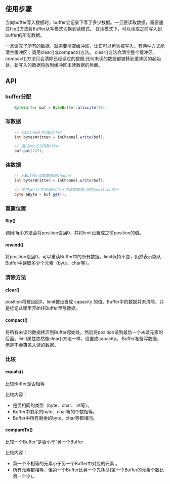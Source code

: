 ## 使用步骤
当向buffer写入数据时，buffer会记录下写了多少数据。一旦要读取数据，需要通过flip()方法将Buffer从写模式切换到读模式。
在读模式下，可以读取之前写入到buffer的所有数据。

一旦读完了所有的数据，就需要清空缓冲区，让它可以再次被写入。有两种方式能清空缓冲区：调用clear()或compact()方法。
clear()方法会清空整个缓冲区。
compact()方法只会清除已经读过的数据,任何未读的数据都被移到缓冲区的起始处，新写入的数据将放到缓冲区未读数据的后面。

## API

### buffer分配
```java
    ByteBuffer buf = ByteBuffer.allocate(48);
```
   
### 写数据
```java
    // 从Channel写到Buffer
    int bytesWritten = inChannel.write(buf);

    // 通过put方法写Buffer
    buf.put(127);
```
   
### 读数据
```java
    // 从Buffer读取数据到Channe
    int bytesWritten = inChannel.write(buf);

    // 使用get()方法从Buffer中读取数据,同时position加一
    byte aByte = buf.get();
```

### 重置位置

#### flip()
调用flip()方法会将position设回0，并将limit设置成之前position的值。
 
#### rewind()
将position设回0，可以重读Buffer中的所有数据。limit保持不变，仍然表示能从Buffer中读取多少个元素（byte、char等）。

### 清除方法

#### clear()
position将被设回0，limit被设置成 capacity 的值。Buffer中的数据并未清除，只是标记从哪里开始往Buffer里写数据。

#### compact()
将所有未读的数据拷贝到Buffer起始处。然后将position设到最后一个未读元素的后面。limit属性依然像clear()方法一样，设置成capacity。
Buffer准备写数据，但是不会覆盖未读的数据。

### 比较

#### equals()
比较Buffer是否相等

比较内容：

- 是否相同的类型（byte、char、int等）。
- Buffer中剩余的byte、char等的个数相等。
- Buffer中所有剩余的byte、char等都相同。

#### compareTo()
比较一个Buffer“是否小于”另一个Buffer

比较内容：

- 第一个不相等的元素小于另一个Buffer中对应的元素 。
- 所有元素都相等，但第一个Buffer比另一个先耗尽(第一个Buffer的元素个数比另一个少)。